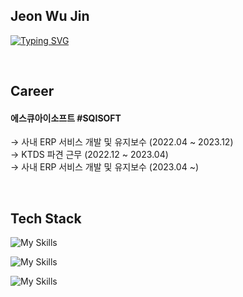 ## Jeon Wu Jin

[![Typing SVG](https://readme-typing-svg.demolab.com?font=Fira+Code&pause=1000&width=435&lines=Back-End+Developer)](https://git.io/typing-svg)

<br/>

## Career

#### 에스큐아이소프트 #SQISOFT
→ 사내 ERP 서비스 개발 및 유지보수 (2022.04 ~ 2023.12) <br/>
→ KTDS 파견 근무 (2022.12 ~ 2023.04)<br/>
→ 사내 ERP 서비스 개발 및 유지보수 (2023.04 ~)

<br/>

## Tech Stack

![My Skills](https://skillicons.dev/icons?i=java,spring,mysql,postgres,hibernate)

![My Skills](https://skillicons.dev/icons?i=html,css,js,jquery,react,materialui)

![My Skills](https://skillicons.dev/icons?i=git,github,aws,docker,jenkins,gcp)
